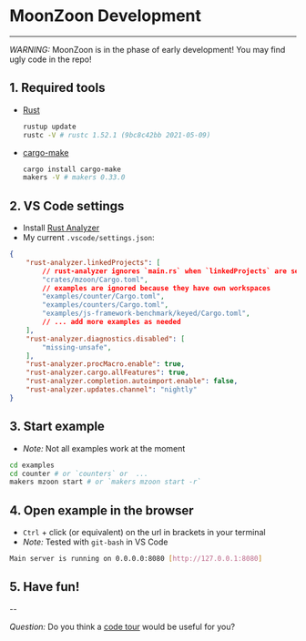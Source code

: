 # MoonZoon Development

---

_WARNING:_ MoonZoon is in the phase of early development! You may find ugly code in the repo!

## 1. Required tools

- [Rust](https://www.rust-lang.org/)
  ```bash
  rustup update
  rustc -V # rustc 1.52.1 (9bc8c42bb 2021-05-09)
  ```

- [cargo-make](https://sagiegurari.github.io/cargo-make/)
  ```bash
  cargo install cargo-make
  makers -V # makers 0.33.0
  ```

## 2. VS Code settings

- Install [Rust Analyzer](https://rust-analyzer.github.io/)
- My current `.vscode/settings.json`:

```json
{
    "rust-analyzer.linkedProjects": [
        // rust-analyzer ignores `main.rs` when `linkedProjects` are set
        "crates/mzoon/Cargo.toml",
        // examples are ignored because they have own workspaces
        "examples/counter/Cargo.toml",
        "examples/counters/Cargo.toml",
        "examples/js-framework-benchmark/keyed/Cargo.toml",
        // ... add more examples as needed
    ],
    "rust-analyzer.diagnostics.disabled": [
        "missing-unsafe",
    ],
    "rust-analyzer.procMacro.enable": true,
    "rust-analyzer.cargo.allFeatures": true,
    "rust-analyzer.completion.autoimport.enable": false,
    "rust-analyzer.updates.channel": "nightly"
}
```

</details>

## 3. Start example

- _Note:_ Not all examples work at the moment

```sh
cd examples
cd counter # or `counters` or  ...
makers mzoon start # or `makers mzoon start -r`
```

## 4. Open example in the browser

- `Ctrl` + click (or equivalent) on the url in brackets in your terminal
- _Note:_ Tested with `git-bash` in VS Code
```bash
Main server is running on 0.0.0.0:8080 [http://127.0.0.1:8080]

```

## 5. Have fun!

--

_Question:_ Do you think a [code tour](https://github.com/microsoft/codetour) would be useful for you?
